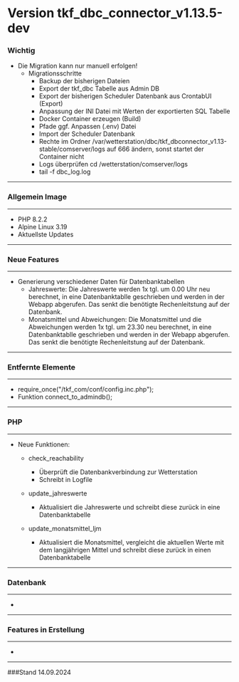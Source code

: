 # Version tkf_dbc_connector_v1.13.5-dev
### Wichtig

- Die Migration kann nur manuell erfolgen!
    - Migrationsschritte
        - Backup der bisherigen Dateien
        - Export der tkf_dbc Tabelle aus Admin DB
        - Export der bisherigen Scheduler Datenbank aus CrontabUI (Export)
        - Anpassung der INI Datei mit Werten der exportierten SQL Tabelle
        - Docker Container erzeugen (Build)
        - Pfade ggf. Anpassen (.env) Datei
        - Import der Scheduler Datenbank 
        - Rechte im Ordner /var/wetterstation/dbc/tkf_dbconnector_v1.13-stable/comserver/logs auf 666 ändern,  sonst startet der Container nicht 
        - Logs überprüfen cd /wetterstation/comserver/logs
        - tail -f dbc_log.log

---
### Allgemein Image
---
- PHP 8.2.2 
- Alpine Linux 3.19
- Aktuellste Updates

---
### Neue Features
---
- Generierung verschiedener Daten für Datenbanktabellen
    - Jahreswerte: Die Jahreswerte werden 1x tgl. um 0.00 Uhr neu berechnet, in eine Datenbanktablle geschrieben und werden in der Webapp abgerufen. Das senkt die benötigte Rechenleitstung auf der Datenbank.
    - Monatsmittel und Abweichungen: Die Monatsmittel und die Abweichungen werden 1x tgl. um 23.30 neu berechnet, in eine Datenbanktablle geschrieben und werden in der Webapp abgerufen. Das senkt die benötigte Rechenleitstung auf der Datenbank.

---
### Entfernte Elemente
---
- require_once("/tkf_com/conf/config.inc.php");
- Funktion connect_to_admindb();
---
### PHP
---
- Neue Funktionen:
    - check_reachability
        - Überprüft die Datenbankverbindung zur Wetterstation
        - Schreibt in Logfile

    - update_jahreswerte
        - Aktualisiert die Jahreswerte und schreibt diese zurück in eine Datenbanktabelle

    - update_monatsmittel_ljm
        - Aktualisiert die Monatsmittel, vergleicht die aktuellen Werte mit dem langjährigen Mittel und schreibt diese zurück in einen Datenbanktabelle

---
### Datenbank
---
- 

---
### Features in Erstellung
---
- 

---
###Stand 14.09.2024

